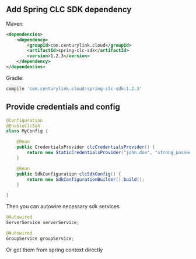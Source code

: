 Add Spring CLC SDK dependency
------------

Maven: 
```xml
<dependencies>
    <dependency>
        <groupId>com.centurylink.cloud</groupId>
        <artifactId>spring-clc-sdk</artifactId>
        <version>1.2.3</version>
    </dependency>
</dependencies>
```

Gradle:
```groovy
compile 'com.centurylink.cloud:spring-clc-sdk:1.2.3'
```


Provide credentials and config
---------------

```java
@Configuration
@EnableClcSdk
class MyConfig {

    @Bean
    public CredentialsProvider clcCredentialsProvider() {
        return new StaticCredentialsProvider("john.doe", "strong_password");
    }

    @Bean
    public SdkConfiguration clcSdkConfig() {
        return new SdkConfigurationBuilder().build();
    }

}

```

Then you can autowire necessary sdk services

```java
@Autowired
ServerService serverService;

@Autowired
GroupService groupService;
```

Or get them from spring context directly